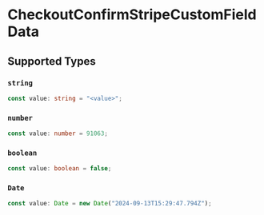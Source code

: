 # CheckoutConfirmStripeCustomFieldData


## Supported Types

### `string`

```typescript
const value: string = "<value>";
```

### `number`

```typescript
const value: number = 91063;
```

### `boolean`

```typescript
const value: boolean = false;
```

### `Date`

```typescript
const value: Date = new Date("2024-09-13T15:29:47.794Z");
```

